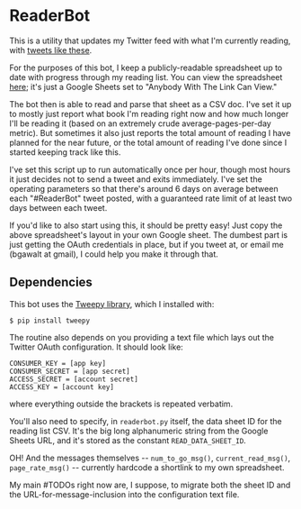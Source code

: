 # ReaderBot

This is a utility that updates my Twitter feed with what I'm currently reading,
with
[tweets like these](https://twitter.com/search?q=from%3Abgawalt%20%23ReaderBot).

For the purposes of this bot, I keep a publicly-readable spreadsheet up to date
with progress through my reading list.  You can view the spreadsheet
[here](https://docs.google.com/spreadsheets/d/193ip3sbePZb1kLdFA60VzbpeCzSwX7BD5dzPxsfM28Q/edit#gid=0);
it's just a Google Sheets set to "Anybody With The Link Can View."

The bot then is able to read and parse that sheet as a CSV doc.  I've set it up
to mostly just report what book I'm reading right now and how much longer I'll
be reading it (based on an extremely crude average-pages-per-day metric).
But sometimes it also just reports the total amount of reading I have planned
for the near future, or the total amount of reading I've done since I started
keeping track like this.

I've set this script up to run automatically once per hour, though most hours it
just decides not to send a tweet and exits immediately.  I've set the operating
parameters so that there's around 6 days on average between each "#ReaderBot"
tweet posted, with a guaranteed rate limit of at least two days between each
tweet.

If you'd like to also start using this, it should be pretty easy!  Just copy
the above spreadsheet's layout in your own Google sheet.  The dumbest part is
just getting the OAuth credentials in place, but if you tweet at, or email me
(bgawalt at gmail), I could help you make it through that.

## Dependencies

This bot uses the [Tweepy library](http://www.tweepy.org/), which I installed
with:

```
$ pip install tweepy
```

The routine also depends on you providing a text file which lays out the
Twitter OAuth configuration.  It should look like:

```
CONSUMER_KEY = [app key]
CONSUMER_SECRET = [app secret]
ACCESS_SECRET = [account secret]
ACCESS_KEY = [account key]
```

where everything outside the brackets is repeated verbatim.

You'll also need to specify, in `readerbot.py` itself, the data sheet ID for the
reading list CSV.  It's the big long alphanumeric string from the Google Sheets
URL, and it's stored as the constant `READ_DATA_SHEET_ID`.

OH! And the messages themselves -- `num_to_go_msg()`, `current_read_msg()`,
`page_rate_msg()` -- currently hardcode a shortlink to my own spreadsheet.

My main #TODOs right now are, I suppose, to migrate both the sheet ID and the
URL-for-message-inclusion into the configuration text file.
